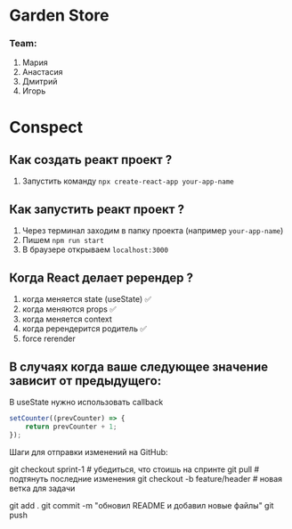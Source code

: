 # Garden Store

### Team:
1. Мария
2. Анастасия
3. Дмитрий
4. Игорь


# Conspect

## Как создать реакт проект ?
1. Запустить команду `npx create-react-app your-app-name`

## Как запустить реакт проект ?
1. Через терминал заходим в папку проекта (например `your-app-name`)
2. Пишем `npm run start`
3. В браузере открываем `localhost:3000`

## Когда React делает ререндер ?
1. когда меняется state (useState) ✅
2. когда меняются props ✅
3. когда меняется context
4. когда ререндерится родитель ✅
5. force rerender

## В случаях когда ваше следующее значение зависит от предыдущего:
В useState нужно использовать callback

```typescript 
setCounter((prevCounter) => {
    return prevCounter + 1;
});
```

Шаги для отправки изменений на GitHub:

git checkout sprint-1          # убедиться, что стоишь на спринте
git pull                       # подтянуть последние изменения
git checkout -b feature/header # новая ветка для задачи


git add .
git commit -m "обновил README и добавил новые файлы"
git push